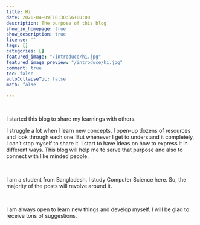 ```yaml
---
title: Hi
date: 2020-04-09T16:30:56+00:00
description: The purpose of this blog
show_in_homepage: true
show_description: true
license: ''
tags: []
categories: []
featured_image: "/introduce/hi.jpg"
featured_image_preview: "/introduce/hi.jpg"
comment: true
toc: false
autoCollapseToc: false
math: false

---
```

<br>

I started this blog to share my learnings with others.

I struggle a lot when I learn new concepts. I open-up dozens of resources and look through each one. But whenever I get to understand it completely, I can’t stop myself to share it. I start to have ideas on how to express it in different ways. This blog will help me to serve that purpose and also to connect with like minded people.

<br>

I am a student from Bangladesh. I study Computer Science here. So, the majority of the posts will revolve around it.

<br>

I am always open to learn new things and develop myself. I will be glad to receive tons of suggestions.

<!--more-->